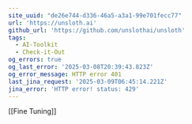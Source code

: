 ```yaml
---
site_uuid: "de26e744-d336-46a5-a3a1-99e701fecc77"
url: 'https://unsloth.ai'
github_url: 'https://github.com/unslothai/unsloth'
tags:
  - AI-Toolkit
  - Check-it-Out
og_errors: true
og_last_error: '2025-03-08T20:39:43.823Z'
og_error_message: HTTP error 401
last_jina_request: '2025-03-09T06:45:14.221Z'
jina_error: 'HTTP error! status: 429'
---
```

[[Fine Tuning]]
